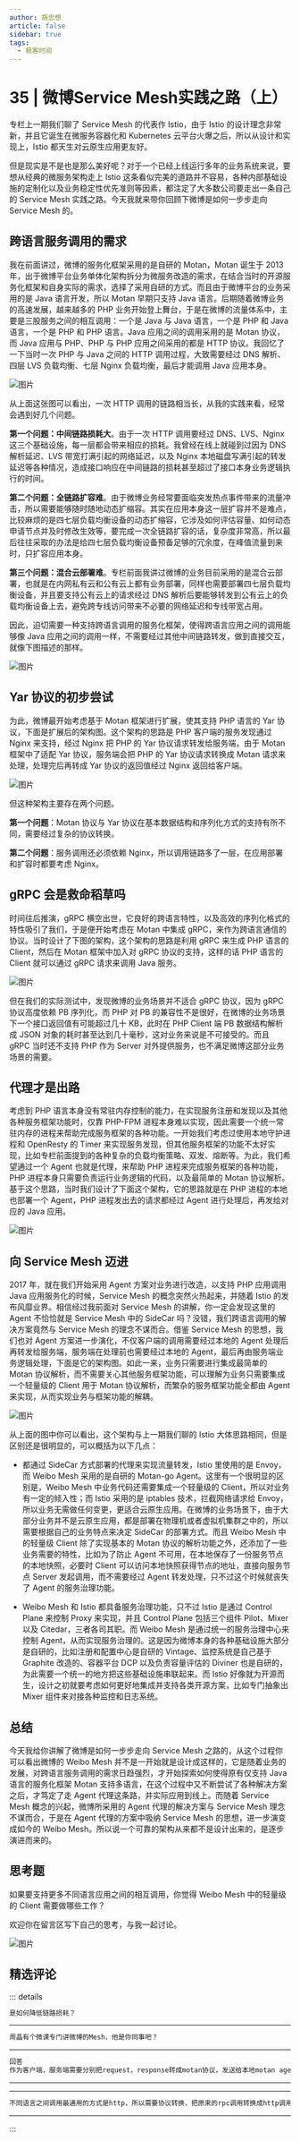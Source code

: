 ```yaml
--- 
author: 胡忠想
article: false
sidebar: true
tags: 
  - 极客时间 
--- 
```

#         35 | 微博Service Mesh实践之路（上）      
专栏上一期我们聊了 Service Mesh 的代表作 Istio，由于 Istio 的设计理念非常新，并且它诞生在微服务容器化和 Kubernetes 云平台火爆之后，所以从设计和实现上，Istio 都天生对云原生应用更友好。
但是现实是不是也是那么美好呢？对于一个已经上线运行多年的业务系统来说，要想从经典的微服务架构走上 Istio 这条看似完美的道路并不容易，各种内部基础设施的定制化以及业务稳定性优先准则等因素，都注定了大多数公司要走出一条自己的 Service Mesh 实践之路。<span class="orange">今天我就来带你回顾下微博是如何一步步走向 Service Mesh 的。</span>
## 跨语言服务调用的需求
我在前面讲过，微博的服务化框架采用的是自研的 Motan，Motan 诞生于 2013 年，出于微博平台业务单体化架构拆分为微服务改造的需求，在结合当时的开源服务化框架和自身实际的需求，选择了采用自研的方式。而且由于微博平台的业务采用的是 Java 语言开发，所以 Motan 早期只支持 Java 语言。后期随着微博业务的高速发展，越来越多的 PHP 业务开始登上舞台，于是在微博的流量体系中，主要是三股服务之间的相互调用：一个是 Java 与 Java 语言，一个是 PHP 和 Java 语言，一个是 PHP 和 PHP 语言。Java 应用之间的调用采用的是 Motan 协议，而 Java 应用与 PHP、PHP 与 PHP 应用之间采用的都是 HTTP 协议。我回忆了一下当时一次 PHP 与 Java 之间的 HTTP 调用过程，大致需要经过 DNS 解析、四层 LVS 负载均衡、七层 Nginx 负载均衡，最后才能调用 Java 应用本身。
![图片](https://static001.geekbang.org/resource/image/8c/04/8cafb3bc4c314e5df40a80f8aee3cc04.png)
从上面这张图可以看出，一次 HTTP 调用的链路相当长，从我的实践来看，经常会遇到好几个问题。
<strong>第一个问题：中间链路损耗大</strong>。由于一次 HTTP 调用要经过 DNS、LVS、Nginx 这三个基础设施，每一层都会带来相应的损耗。我曾经在线上就碰到过因为 DNS 解析延迟、LVS 带宽打满引起的网络延迟，以及 Nginx 本地磁盘写满引起的转发延迟等各种情况，造成接口响应在中间链路的损耗甚至超过了接口本身业务逻辑执行的时间。
<strong>第二个问题：全链路扩容难</strong>。由于微博业务经常要面临突发热点事件带来的流量冲击，所以需要能够随时随地动态扩缩容。其实在应用本身这一层扩容并不是难点，比较麻烦的是四七层负载均衡设备的动态扩缩容，它涉及如何评估容量、如何动态申请节点并及时修改生效等，要完成一次全链路扩容的话，复杂度非常高，所以最后往往采取的办法是给四七层负载均衡设备预备足够的冗余度，在峰值流量到来时，只扩容应用本身。
<strong>第三个问题：混合云部署难</strong>。专栏前面我讲过微博的业务目前采用的是混合云部署，也就是在内网私有云和公有云上都有业务部署，同样也需要部署四七层负载均衡设备，并且要支持公有云上的请求经过 DNS 解析后要能够转发到公有云上的负载均衡设备上去，避免跨专线访问带来不必要的网络延迟和专线带宽占用。
因此，迫切需要一种支持跨语言调用的服务化框架，使得跨语言应用之间的调用能够像 Java 应用之间的调用一样，不需要经过其他中间链路转发，做到直接交互，就像下图描述的那样。
![图片](https://static001.geekbang.org/resource/image/6b/fe/6b54bcf17039645c3034dce373a053fe.png)
## Yar 协议的初步尝试
为此，微博最开始考虑基于 Motan 框架进行扩展，使其支持 PHP 语言的 Yar 协议，下面是扩展后的架构图。这个架构的思路是 PHP 客户端的服务发现通过 Nginx 来支持，经过 Nginx 把 PHP 的 Yar 协议请求转发给服务端，由于 Motan 框架中了适配 Yar 协议，服务端会把 PHP 的 Yar 协议请求转换成 Motan 请求来处理，处理完后再转成 Yar 协议的返回值经过 Nginx 返回给客户端。
![图片](https://static001.geekbang.org/resource/image/d7/3c/d7d21afa6d37bf5f55a831a25fdef83c.png)
但这种架构主要存在两个问题。
<strong>第一个问题</strong>：Motan 协议与 Yar 协议在基本数据结构和序列化方式的支持有所不同，需要经过复杂的协议转换。
<strong>第二个问题</strong>：服务调用还必须依赖 Nginx，所以调用链路多了一层，在应用部署和扩容时都要考虑 Nginx。
## gRPC 会是救命稻草吗
时间往后推演，gRPC 横空出世，它良好的跨语言特性，以及高效的序列化格式的特性吸引了我们，于是便开始考虑在 Motan 中集成 gRPC，来作为跨语言通信的协议。当时设计了下图的架构，这个架构的思路是利用 gRPC 来生成 PHP 语言的 Client，然后在 Motan 框架中加入对 gRPC 协议的支持，这样的话 PHP 语言的 Client 就可以通过 gRPC 请求来调用 Java 服务。
![图片](https://static001.geekbang.org/resource/image/02/2a/02de374239ba3b0ea10cc9192821552a.png)
但在我们的实际测试中，发现微博的业务场景并不适合 gRPC 协议，因为 gRPC 协议高度依赖 PB 序列化，而 PHP 对 PB 的兼容性不是很好，在微博的业务场景下一个接口返回值有可能超过几十 KB，此时在 PHP Client 端 PB 数据结构解析成 JSON 对象的耗时甚至达到几十毫秒，这对业务来说是不可接受的。而且 gRPC 当时还不支持 PHP 作为 Server 对外提供服务，也不满足微博这部分业务场景的需要。
## 代理才是出路
考虑到 PHP 语言本身没有常驻内存控制的能力，在实现服务注册和发现以及其他各种服务框架功能时，仅靠 PHP-FPM 进程本身难以实现，因此需要一个统一常驻内存的进程来帮助完成服务框架的各种功能。一开始我们考虑过使用本地守护进程和 OpenResty 的 Timer 来实现服务发现，但其他服务框架的功能不太好实现，比如专栏前面提到的各种复杂的负载均衡策略、双发、熔断等。为此，我们希望通过一个 Agent 也就是代理，来帮助 PHP 进程来完成服务框架的各种功能，PHP 进程本身只需要负责运行业务逻辑的代码，以及最简单的 Motan 协议解析。基于这个思路，当时我们设计了下面这个架构，它的思路就是在 PHP 进程的本地也部署一个 Agent，PHP 进程发出去的请求都经过 Agent 进行处理后，再发给对应的 Java 应用。
![图片](https://static001.geekbang.org/resource/image/a7/5c/a75e0cd4b3e9aa355a6caec951e5845c.png)
## 向 Service Mesh 迈进
2017 年，就在我们开始采用 Agent 方案对业务进行改造，以支持 PHP 应用调用 Java 应用服务化的时候，Service Mesh 的概念突然火热起来，并随着 Istio 的发布风靡业界。相信经过我前面对 Service Mesh 的讲解，你一定会发现这里的 Agent 不恰恰就是 Service Mesh 中的 SideCar 吗？没错，我们跨语言调用的解决方案竟然与 Service Mesh 的理念不谋而合。借鉴 Service Mesh 的思想，我们也对 Agent 方案进一步演化，不仅客户端的调用需要经过本地的 Agent 处理后再转发给服务端，服务端在处理前也需要经过本地的 Agent，最后再由服务端业务逻辑处理，下面是它的架构图。如此一来，业务只需要进行集成最简单的 Motan 协议解析，而不需要关心其他服务框架功能，可以理解为业务只需要集成一个轻量级的 Client 用于 Motan 协议解析，而繁杂的服务框架功能全都由 Agent 来实现，从而实现业务与框架功能的解耦。
![图片](https://static001.geekbang.org/resource/image/78/91/78c53f81b72dc818d90400160b573d91.png)
从上面的图中你可以看出，这个架构与上一期我们聊的 Istio 大体思路相同，但是区别还是很明显的，可以概括为以下几点：
- 都通过 SideCar 方式部署的代理来实现流量转发，Istio 里使用的是 Envoy，而 Weibo Mesh 采用的是自研的 Motan-go Agent。这里有一个很明显的区别是，Weibo Mesh 中业务代码还需要集成一个轻量级的 Client，所以对业务有一定的倾入性；而 Istio 采用的是 iptables 技术，拦截网络请求给 Envoy，所以业务无需做任何变更，更适合云原生应用。在微博的业务场景下，由于大部分业务并不是云原生应用，都是部署在物理机或者虚拟机集群之中的，所以需要根据自己的业务特点来决定 SideCar 的部署方式。而且 Weibo Mesh 中的轻量级 Client 除了实现基本的 Motan 协议的解析功能之外，还添加了一些业务需要的特性，比如为了防止 Agent 不可用，在本地保存了一份服务节点的本地快照，必要时 Client 可以访问本地快照获得节点的地址，直接向服务节点 Server 发起调用，而不需要经过 Agent 转发处理，只不过这个时候就丧失了 Agent 的服务治理功能。
- Weibo Mesh 和 Istio 都具备服务治理功能，只不过 Istio 是通过 Control Plane 来控制 Proxy 来实现，并且 Control Plane 包括三个组件 Pilot、Mixer 以及 Citedar，三者各司其职。而 Weibo Mesh 是通过统一的服务治理中心来控制 Agent，从而实现服务治理的。这是因为微博本身的各种基础设施大部分是自研的，比如注册和配置中心是自研的 Vintage、监控系统是自己基于 Graphite 改造的、容器平台 DCP 以及负责容量评估的 Diviner 也是自研的，为此需要一个统一的地方把这些基础设施串联起来。而 Istio 好像就为开源而生，设计之初就要考虑如何更好地集成并支持各类开源方案，比如专门抽象出 Mixer 组件来对接各种监控和日志系统。
## 总结
今天我给你讲解了微博是如何一步步走向 Service Mesh 之路的，从这个过程你可以看出微博的 Weibo Mesh 并不是一开始就是设计成这样的，它是随着业务的发展，对跨语言服务调用的需求日趋强烈，才开始探索如何使得原有仅支持 Java 语言的服务化框架 Motan 支持多语言，在这个过程中又不断尝试了各种解决方案之后，才笃定了走 Agent 代理这条路，并实际应用到线上。而随着 Service Mesh 概念的兴起，微博所采用的 Agent 代理的解决方案与 Service Mesh 理念不谋而合，于是在 Agent 代理的方案中吸纳 Service Mesh 的思想，进一步演变成如今的 Weibo Mesh。所以说一个可靠的架构从来都不是设计出来的，是逐步演进而来的。
## 思考题
如果要支持更多不同语言应用之间的相互调用，你觉得 Weibo Mesh 中的轻量级的 Client 需要做哪些工作？
欢迎你在留言区写下自己的思考，与我一起讨论。
![图片](https://static001.geekbang.org/resource/image/9c/be/9ca973ad0a032832bc5d90c377ffe7be.jpg)
精选评论 
 ------- 
 ::: details 
<a style='font-size:1.5em;font-weight:bold'></a> 


 ```java 
是如何降低链路损耗？
```
 ----- 
<a style='font-size:1.5em;font-weight:bold'></a> 


 ```java 
周晶有个微课专门讲微博的Mesh，他是你同事吧？
```
 ----- 
<a style='font-size:1.5em;font-weight:bold'></a> 


 ```java 
回答
作为客户端，服务端需要分别把request，response转成motan协议，发送给本地motan agent

```
 ----- 
<a style='font-size:1.5em;font-weight:bold'></a> 


 ----- 
<a style='font-size:1.5em;font-weight:bold'></a> 


 ```java 
不同语言之间调用最通用的方式是http，所以需要协议转换，把原来的rpc调用转换成http调用，然后再根据服务发现和负载均衡策略，获取相应的IP和端口
```
 ----- 
:::